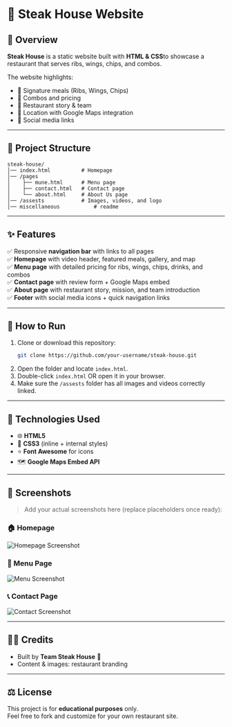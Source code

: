 # 🍖 Steak House Website

## 📌 Overview
**Steak House** is a static website built with **HTML & CSS**to showcase a restaurant that serves ribs, wings, chips, and combos.  

The website highlights:
- 🥩 Signature meals (Ribs, Wings, Chips)  
- 🍗 Combos and pricing  
- 📖 Restaurant story & team  
- 📍 Location with Google Maps integration  
- 🔗 Social media links  

---

## 📂 Project Structure
```
steak-house/
│── index.html          # Homepage
│── /pages
│    ├── mune.html      # Menu page
│    ├── contact.html   # Contact page
│    └── about.html     # About Us page
│── /assests            # Images, videos, and logo
│── miscellaneous           # readme
```

---

## ✨ Features
✅ Responsive **navigation bar** with links to all pages  
✅ **Homepage** with video header, featured meals, gallery, and map  
✅ **Menu page** with detailed pricing for ribs, wings, chips, drinks, and combos  
✅ **Contact page** with review form + Google Maps embed  
✅ **About page** with restaurant story, mission, and team introduction  
✅ **Footer** with social media icons + quick navigation links  

---

## 🚀 How to Run
1. Clone or download this repository:
   ```bash
   git clone https://github.com/your-username/steak-house.git
   ```
2. Open the folder and locate `index.html`.  
3. Double-click `index.html` OR open it in your browser.  
4. Make sure the `/assests` folder has all images and videos correctly linked.  

---

## 🔧 Technologies Used
- 🌐 **HTML5**  
- 🎨 **CSS3** (inline + internal styles)  
- ⭐ **Font Awesome** for icons  
- 🗺 **Google Maps Embed API**  

---

## 📸 Screenshots
> Add your actual screenshots here (replace placeholders once ready):

### 🏠 Homepage
![Homepage Screenshot](assests/homepage.png)

### 📜 Menu Page
![Menu Screenshot](assests/menu.png)

### 📞 Contact Page
![Contact Screenshot](assests/contact.png)

---

## 👨‍🍳 Credits
- Built by **Team Steak House** 🍴  
- Content & images: restaurant branding  

---

## ⚖️ License
This project is for **educational purposes** only.  
Feel free to fork and customize for your own restaurant site.  
